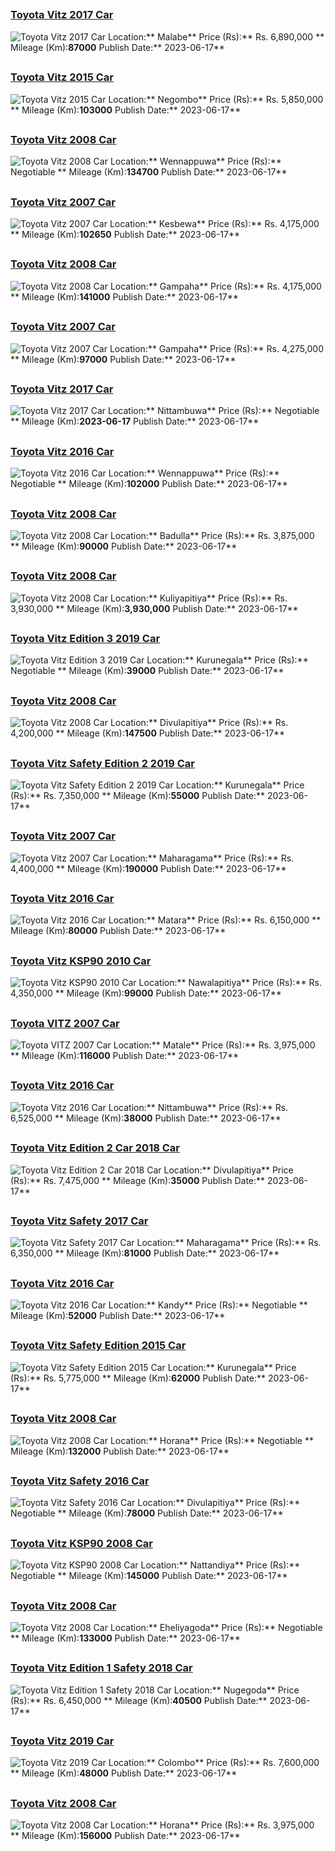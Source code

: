 
##        
### [Toyota Vitz 2017 Car](https://riyasewana.com/buy/toyota-vitz-sale-malabe-6501065)
![Toyota Vitz 2017 Car](//riyasewana.com/thumb/thumbtoyota-vitz-17101158661.jpg)
Location:** Malabe**
Price (Rs):** Rs. 6,890,000 **
Mileage (Km):**87000**
Publish Date:** 2023-06-17**

##        
### [Toyota Vitz 2015 Car](https://riyasewana.com/buy/toyota-vitz-sale-negombo-6500846)
![Toyota Vitz 2015 Car](//riyasewana.com/thumb/thumbtoyota-vitz-179454322021.jpg)
Location:** Negombo**
Price (Rs):** Rs. 5,850,000 **
Mileage (Km):**103000**
Publish Date:** 2023-06-17**

##        
### [Toyota Vitz 2008 Car](https://riyasewana.com/buy/toyota-vitz-sale-wennappuwa-6500758)
![Toyota Vitz 2008 Car](//riyasewana.com/thumb/thumbtoyota-vitz-2008-179342612271.jpg)
Location:** Wennappuwa**
Price (Rs):** Negotiable **
Mileage (Km):**134700**
Publish Date:** 2023-06-17**

##        
### [Toyota Vitz 2007 Car](https://riyasewana.com/buy/toyota-vitz-sale-kesbewa-6500719)
![Toyota Vitz 2007 Car](//riyasewana.com/thumb/thumbtoyota-vits-2007-179302012471.jpg)
Location:** Kesbewa**
Price (Rs):** Rs. 4,175,000 **
Mileage (Km):**102650**
Publish Date:** 2023-06-17**

##        
### [Toyota Vitz 2008 Car](https://riyasewana.com/buy/toyota-vitz-sale-gampaha-6500684)
![Toyota Vitz 2008 Car](//riyasewana.com/thumb/thumbtoyota-vitz-2008-179263812691.jpg)
Location:** Gampaha**
Price (Rs):** Rs. 4,175,000 **
Mileage (Km):**141000**
Publish Date:** 2023-06-17**

##        
### [Toyota Vitz 2007 Car](https://riyasewana.com/buy/toyota-vitz-sale-gampaha-6500640)
![Toyota Vitz 2007 Car](//riyasewana.com/thumb/thumbtoyota-vitz-2007-179212312451.jpg)
Location:** Gampaha**
Price (Rs):** Rs. 4,275,000 **
Mileage (Km):**97000**
Publish Date:** 2023-06-17**

##        
### [Toyota Vitz 2017 Car](https://riyasewana.com/buy/toyota-vitz-sale-nittambuwa-6500535)
![Toyota Vitz 2017 Car](//riyasewana.com/thumb/thumbtoyota-vitz-17910024791.jpg)
Location:** Nittambuwa**
Price (Rs):** Negotiable **
Mileage (Km):**2023-06-17**
Publish Date:** 2023-06-17**

##        
### [Toyota Vitz 2016 Car](https://riyasewana.com/buy/toyota-vitz-sale-wennappuwa-6500490)
![Toyota Vitz 2016 Car](//riyasewana.com/thumb/thumbtoyota-vitz-1790443581.jpg)
Location:** Wennappuwa**
Price (Rs):** Negotiable **
Mileage (Km):**102000**
Publish Date:** 2023-06-17**

##        
### [Toyota Vitz 2008 Car](https://riyasewana.com/buy/toyota-vitz-sale-badulla-6500417)
![Toyota Vitz 2008 Car](//riyasewana.com/thumb/thumbtoyota-vitz-17857274751.jpg)
Location:** Badulla**
Price (Rs):** Rs. 3,875,000 **
Mileage (Km):**90000**
Publish Date:** 2023-06-17**

##        
### [Toyota Vitz 2008 Car](https://riyasewana.com/buy/toyota-vitz-sale-kuliyapitiya-6500394)
![Toyota Vitz 2008 Car](//riyasewana.com/thumb/thumbtoyota-vizt-1785400458162.jpg)
Location:** Kuliyapitiya**
Price (Rs):** Rs. 3,930,000 **
Mileage (Km):**3,930,000**
Publish Date:** 2023-06-17**

##        
### [Toyota Vitz Edition 3 2019 Car](https://riyasewana.com/buy/toyota-vitz-edition-sale-kurunegala-6500289)
![Toyota Vitz Edition 3 2019 Car](//riyasewana.com/thumb/thumbtoyota-vitz-edition-2019-178445112301.jpg)
Location:** Kurunegala**
Price (Rs):** Negotiable **
Mileage (Km):**39000**
Publish Date:** 2023-06-17**

##        
### [Toyota Vitz 2008 Car](https://riyasewana.com/buy/toyota-vitz-sale-divulapitiya-6500236)
![Toyota Vitz 2008 Car](//riyasewana.com/thumb/thumbtoyota-vitz-1783938471.jpg)
Location:** Divulapitiya**
Price (Rs):** Rs. 4,200,000 **
Mileage (Km):**147500**
Publish Date:** 2023-06-17**

##        
### [Toyota Vitz Safety Edition 2 2019 Car](https://riyasewana.com/buy/toyota-vitz-safety-sale-kurunegala-6500101)
![Toyota Vitz Safety Edition 2 2019 Car](//riyasewana.com/thumb/thumbtoyota-vitz-safety-2019-178260112402.jpg)
Location:** Kurunegala**
Price (Rs):** Rs. 7,350,000 **
Mileage (Km):**55000**
Publish Date:** 2023-06-17**

##        
### [Toyota Vitz 2007 Car](https://riyasewana.com/buy/toyota-vitz-sale-maharagama-6500093)
![Toyota Vitz 2007 Car](//riyasewana.com/thumb/thumbtoyota-vitz-8-2007-178251612491.jpg)
Location:** Maharagama**
Price (Rs):** Rs. 4,400,000 **
Mileage (Km):**190000**
Publish Date:** 2023-06-17**

##        
### [Toyota Vitz 2016 Car](https://riyasewana.com/buy/toyota-vitz-sale-matara-6500079)
![Toyota Vitz 2016 Car](//riyasewana.com/thumb/thumbtoyota-vitz-2016-178232812162.jpg)
Location:** Matara**
Price (Rs):** Rs. 6,150,000 **
Mileage (Km):**80000**
Publish Date:** 2023-06-17**

##        
### [Toyota Vitz KSP90 2010 Car](https://riyasewana.com/buy/toyota-vitz-ksp90-sale-nawalapitiya-6499917)
![Toyota Vitz KSP90 2010 Car](//riyasewana.com/thumb/thumbtoyota-vitz-ksp90-2010-178091612381.jpg)
Location:** Nawalapitiya**
Price (Rs):** Rs. 4,350,000 **
Mileage (Km):**99000**
Publish Date:** 2023-06-17**

##        
### [Toyota VITZ 2007 Car](https://riyasewana.com/buy/toyota-vitz-sale-matale-6499708)
![Toyota VITZ 2007 Car](//riyasewana.com/thumb/thumbtoyota-vitz-2007-177510512331.jpg)
Location:** Matale**
Price (Rs):** Rs. 3,975,000 **
Mileage (Km):**116000**
Publish Date:** 2023-06-17**

##        
### [Toyota Vitz 2016 Car](https://riyasewana.com/buy/toyota-vitz-sale-nittambuwa-6499629)
![Toyota Vitz 2016 Car](//riyasewana.com/thumb/thumbtoyota-vitz-led-177424921.jpg)
Location:** Nittambuwa**
Price (Rs):** Rs. 6,525,000 **
Mileage (Km):**38000**
Publish Date:** 2023-06-17**

##        
### [Toyota Vitz Edition 2 Car 2018 Car](https://riyasewana.com/buy/toyota-vitz-edition-sale-divulapitiya-6499544)
![Toyota Vitz Edition 2 Car 2018 Car](//riyasewana.com/thumb/thumbtoyota-toyota-vitz-2018-177353512381.jpg)
Location:** Divulapitiya**
Price (Rs):** Rs. 7,475,000 **
Mileage (Km):**35000**
Publish Date:** 2023-06-17**

##        
### [Toyota Vitz Safety 2017 Car](https://riyasewana.com/buy/toyota-vitz-safety-sale-maharagama-6499499)
![Toyota Vitz Safety 2017 Car](//riyasewana.com/thumb/thumbtoyota-vitz-safety-17730484181.jpg)
Location:** Maharagama**
Price (Rs):** Rs. 6,350,000 **
Mileage (Km):**81000**
Publish Date:** 2023-06-17**

##        
### [Toyota Vitz 2016 Car](https://riyasewana.com/buy/toyota-vitz-sale-kandy-6499452)
![Toyota Vitz 2016 Car](//riyasewana.com/thumb/thumbtoyota-vitz-177262222611.jpg)
Location:** Kandy**
Price (Rs):** Negotiable **
Mileage (Km):**52000**
Publish Date:** 2023-06-17**

##        
### [Toyota Vitz Safety Edition 2015 Car](https://riyasewana.com/buy/toyota-vitz-safety-sale-kurunegala-6499244)
![Toyota Vitz Safety Edition 2015 Car](//riyasewana.com/thumb/thumbtoyota-vitz-safety-17655174801.jpg)
Location:** Kurunegala**
Price (Rs):** Rs. 5,775,000 **
Mileage (Km):**62000**
Publish Date:** 2023-06-17**

##        
### [Toyota Vitz 2008 Car](https://riyasewana.com/buy/toyota-vitz-sale-horana-6499243)
![Toyota Vitz 2008 Car](//riyasewana.com/thumb/thumbtoyota-vitz-2008-176551112791.jpg)
Location:** Horana**
Price (Rs):** Negotiable **
Mileage (Km):**132000**
Publish Date:** 2023-06-17**

##        
### [Toyota Vitz Safety 2016 Car](https://riyasewana.com/buy/toyota-vitz-safety-sale-divulapitiya-6499228)
![Toyota Vitz Safety 2016 Car](//riyasewana.com/thumb/thumbtoyota-vitz-safety-1765326721.jpg)
Location:** Divulapitiya**
Price (Rs):** Negotiable **
Mileage (Km):**78000**
Publish Date:** 2023-06-17**

##        
### [Toyota Vitz KSP90 2008 Car](https://riyasewana.com/buy/toyota-vitz-ksp90-sale-nattandiya-6499174)
![Toyota Vitz KSP90 2008 Car](//riyasewana.com/thumb/thumbtoyota-vitz-ksp90-2008-176442812851.jpg)
Location:** Nattandiya**
Price (Rs):** Negotiable **
Mileage (Km):**145000**
Publish Date:** 2023-06-17**

##        
### [Toyota Vitz 2008 Car](https://riyasewana.com/buy/toyota-vitz-sale-eheliyagoda-6499171)
![Toyota Vitz 2008 Car](//riyasewana.com/thumb/thumbtoyota-vitz-2008-176431712461.jpg)
Location:** Eheliyagoda**
Price (Rs):** Negotiable **
Mileage (Km):**133000**
Publish Date:** 2023-06-17**

##        
### [Toyota Vitz Edition 1 Safety 2018 Car](https://riyasewana.com/buy/toyota-vitz-edition-sale-nugegoda-6499097)
![Toyota Vitz Edition 1 Safety 2018 Car](//riyasewana.com/thumb/thumbtoyota-vitz-edition-2018-176241812081.jpg)
Location:** Nugegoda**
Price (Rs):** Rs. 6,450,000 **
Mileage (Km):**40500**
Publish Date:** 2023-06-17**

##        
### [Toyota Vitz 2019 Car](https://riyasewana.com/buy/toyota-vitz-sale-colombo-6499061)
![Toyota Vitz 2019 Car](//riyasewana.com/thumb/thumbtoyota-vitz-2019-176121412461.jpg)
Location:** Colombo**
Price (Rs):** Rs. 7,600,000 **
Mileage (Km):**48000**
Publish Date:** 2023-06-17**

##        
### [Toyota Vitz 2008 Car](https://riyasewana.com/buy/toyota-vitz-sale-horana-6498953)
![Toyota Vitz 2008 Car](//riyasewana.com/thumb/thumbtoyota-vits-2008-171493012341.jpg)
Location:** Horana**
Price (Rs):** Rs. 3,975,000 **
Mileage (Km):**156000**
Publish Date:** 2023-06-17**
